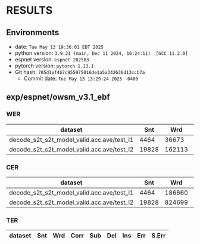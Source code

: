 <!-- Generated by scripts/utils/show_asr_result.sh -->
# RESULTS
## Environments
- date: `Tue May 13 19:36:01 EDT 2025`
- python version: `3.9.21 (main, Dec 11 2024, 16:24:11)  [GCC 11.2.0]`
- espnet version: `espnet 202503`
- pytorch version: `pytorch 1.13.1`
- Git hash: `705d1ef4b7c955975016de1a5a342636d13ccb7a`
  - Commit date: `Tue May 13 13:29:24 2025 -0400`

## exp/espnet/owsm_v3.1_ebf
### WER

|dataset|Snt|Wrd|Corr|Sub|Del|Ins|Err|S.Err|
|---|---|---|---|---|---|---|---|---|
|decode_s2t_s2t_model_valid.acc.ave/test_l1|4464|36673|97.5|1.7|0.8|0.3|2.8|11.1|
|decode_s2t_s2t_model_valid.acc.ave/test_l2|19828|162113|91.4|7.0|1.6|1.3|10.0|31.6|

### CER

|dataset|Snt|Wrd|Corr|Sub|Del|Ins|Err|S.Err|
|---|---|---|---|---|---|---|---|---|
|decode_s2t_s2t_model_valid.acc.ave/test_l1|4464|186660|98.0|0.7|1.4|0.5|2.5|11.1|
|decode_s2t_s2t_model_valid.acc.ave/test_l2|19828|824699|94.7|2.5|2.8|1.7|6.9|31.6|

### TER

|dataset|Snt|Wrd|Corr|Sub|Del|Ins|Err|S.Err|
|---|---|---|---|---|---|---|---|---|
